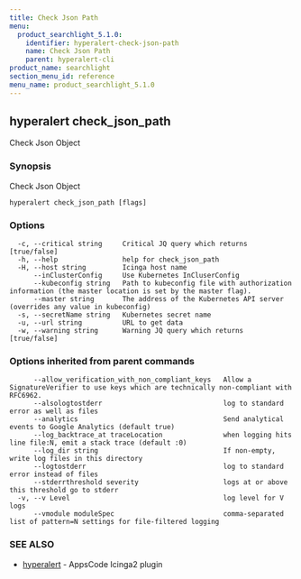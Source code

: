 ```yaml
---
title: Check Json Path
menu:
  product_searchlight_5.1.0:
    identifier: hyperalert-check-json-path
    name: Check Json Path
    parent: hyperalert-cli
product_name: searchlight
section_menu_id: reference
menu_name: product_searchlight_5.1.0
---
```

## hyperalert check_json_path

Check Json Object

### Synopsis

Check Json Object

```
hyperalert check_json_path [flags]
```

### Options

```
  -c, --critical string     Critical JQ query which returns [true/false]
  -h, --help                help for check_json_path
  -H, --host string         Icinga host name
      --inClusterConfig     Use Kubernetes InCluserConfig
      --kubeconfig string   Path to kubeconfig file with authorization information (the master location is set by the master flag).
      --master string       The address of the Kubernetes API server (overrides any value in kubeconfig)
  -s, --secretName string   Kubernetes secret name
  -u, --url string          URL to get data
  -w, --warning string      Warning JQ query which returns [true/false]
```

### Options inherited from parent commands

```
      --allow_verification_with_non_compliant_keys   Allow a SignatureVerifier to use keys which are technically non-compliant with RFC6962.
      --alsologtostderr                              log to standard error as well as files
      --analytics                                    Send analytical events to Google Analytics (default true)
      --log_backtrace_at traceLocation               when logging hits line file:N, emit a stack trace (default :0)
      --log_dir string                               If non-empty, write log files in this directory
      --logtostderr                                  log to standard error instead of files
      --stderrthreshold severity                     logs at or above this threshold go to stderr
  -v, --v Level                                      log level for V logs
      --vmodule moduleSpec                           comma-separated list of pattern=N settings for file-filtered logging
```

### SEE ALSO

* [hyperalert](/products/searchlight/5.1.0/reference/hyperalert/hyperalert)	 - AppsCode Icinga2 plugin


